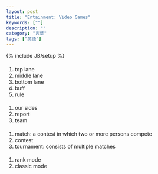 ```yaml
---
layout: post
title: "Entainment: Video Games"
keywords: [""]
description: ""
category: "言葉"
tags: ["英語"]
---
```

{% include JB/setup %}

#### 
1. top lane
2. middle lane
3. bottom lane
4. buff
5. rule


####
1. our sides
2. report
3. team

####
1. match: a contest in which two or more persons compete
2. contest
3. tournament: consists of multiple matches 

####
1. rank mode
2. classic mode
